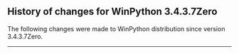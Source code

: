 ﻿## History of changes for WinPython 3.4.3.7Zero

The following changes were made to WinPython distribution since version 3.4.3.7Zero.

* * *
